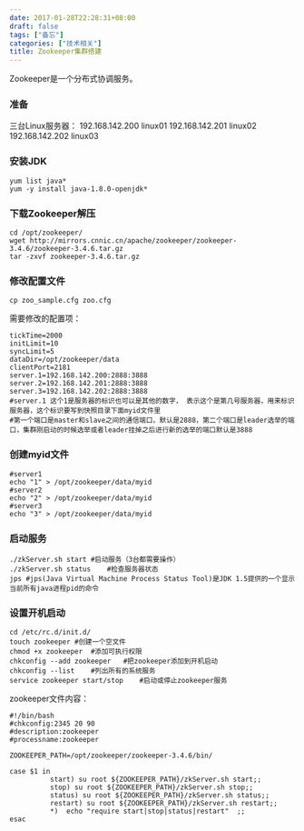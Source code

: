 ```yaml
---
date: 2017-01-28T22:28:31+08:00
draft: false
tags: ["备忘"]
categories: ["技术相关"]
title: Zookeeper集群搭建
---
```


Zookeeper是一个分布式协调服务。
### 准备
三台Linux服务器：
192.168.142.200 linux01
192.168.142.201 linux02
192.168.142.202 linux03

### 安装JDK
```
yum list java*
yum -y install java-1.8.0-openjdk*
```

### 下载Zookeeper解压
```
cd /opt/zookeeper/
wget http://mirrors.cnnic.cn/apache/zookeeper/zookeeper-3.4.6/zookeeper-3.4.6.tar.gz
tar -zxvf zookeeper-3.4.6.tar.gz
```

### 修改配置文件
```
cp zoo_sample.cfg zoo.cfg
```
需要修改的配置项：
```
tickTime=2000
initLimit=10
syncLimit=5
dataDir=/opt/zookeeper/data
clientPort=2181
server.1=192.168.142.200:2888:3888
server.2=192.168.142.201:2888:3888
server.3=192.168.142.202:2888:3888
#server.1 这个1是服务器的标识也可以是其他的数字， 表示这个是第几号服务器，用来标识服务器，这个标识要写到快照目录下面myid文件里
#第一个端口是master和slave之间的通信端口，默认是2888，第二个端口是leader选举的端口，集群刚启动的时候选举或者leader挂掉之后进行新的选举的端口默认是3888
```

### 创建myid文件
```
#server1
echo "1" > /opt/zookeeper/data/myid
#server2
echo "2" > /opt/zookeeper/data/myid
#server3
echo "3" > /opt/zookeeper/data/myid
```

### 启动服务
```
./zkServer.sh start #启动服务（3台都需要操作）
./zkServer.sh status    #检查服务器状态
jps #jps(Java Virtual Machine Process Status Tool)是JDK 1.5提供的一个显示当前所有java进程pid的命令
```

### 设置开机启动
```
cd /etc/rc.d/init.d/
touch zookeeper #创建一个空文件
chmod +x zookeeper  #添加可执行权限
chkconfig --add zookeeper   #把zookeeper添加到开机启动
chkconfig --list    #列出所有的系统服务
service zookeeper start/stop    #启动或停止zookeeper服务
```
zookeeper文件内容：
```
#!/bin/bash
#chkconfig:2345 20 90
#description:zookeeper
#processname:zookeeper

ZOOKEEPER_PATH=/opt/zookeeper/zookeeper-3.4.6/bin/

case $1 in
          start) su root ${ZOOKEEPER_PATH}/zkServer.sh start;;
          stop) su root ${ZOOKEEPER_PATH}/zkServer.sh stop;;
          status) su root ${ZOOKEEPER_PATH}/zkServer.sh status;;
          restart) su root ${ZOOKEEPER_PATH}/zkServer.sh restart;;
          *)  echo "require start|stop|status|restart"  ;;
esac
```